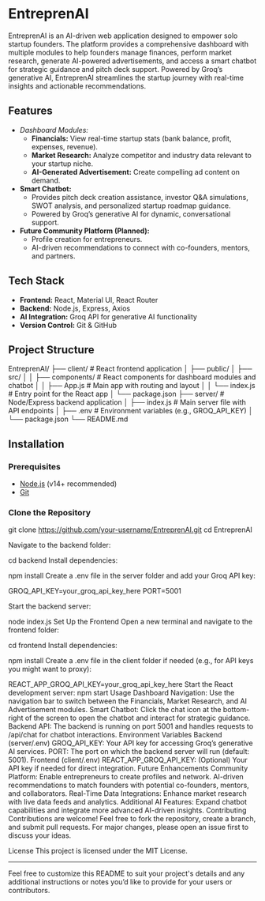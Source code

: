 # EntreprenAI

EntreprenAI is an AI-driven web application designed to empower solo startup founders. The platform provides a comprehensive dashboard with multiple modules to help founders manage finances, perform market research, generate AI-powered advertisements, and access a smart chatbot for strategic guidance and pitch deck support. Powered by Groq’s generative AI, EntreprenAI streamlines the startup journey with real-time insights and actionable recommendations.


## Features

- *Dashboard Modules:*
  - **Financials:** View real-time startup stats (bank balance, profit, expenses, revenue).
  - **Market Research:** Analyze competitor and industry data relevant to your startup niche.
  - **AI-Generated Advertisement:** Create compelling ad content on demand.
- **Smart Chatbot:**
  - Provides pitch deck creation assistance, investor Q&A simulations, SWOT analysis, and personalized startup roadmap guidance.
  - Powered by Groq’s generative AI for dynamic, conversational support.
- **Future Community Platform (Planned):**
  - Profile creation for entrepreneurs.
  - AI-driven recommendations to connect with co-founders, mentors, and partners.

## Tech Stack

- **Frontend:** React, Material UI, React Router
- **Backend:** Node.js, Express, Axios
- **AI Integration:** Groq API for generative AI functionality
- **Version Control:** Git & GitHub

## Project Structure

EntreprenAI/ ├── client/ # React frontend application │ ├── public/ │ ├── src/ │ │ ├── components/ # React components for dashboard modules and chatbot │ │ ├── App.js # Main app with routing and layout │ │ └── index.js # Entry point for the React app │ └── package.json ├── server/ # Node/Express backend application │ ├── index.js # Main server file with API endpoints │ ├── .env # Environment variables (e.g., GROQ_API_KEY) │ └── package.json └── README.md


## Installation

### Prerequisites

- [Node.js](https://nodejs.org/) (v14+ recommended)
- [Git](https://git-scm.com/)

### Clone the Repository


git clone https://github.com/your-username/EntreprenAI.git
cd EntreprenAI

Navigate to the backend folder:


cd backend
Install dependencies:

npm install
Create a .env file in the server folder and add your Groq API key:


GROQ_API_KEY=your_groq_api_key_here
PORT=5001

Start the backend server:

node index.js
Set Up the Frontend
Open a new terminal and navigate to the frontend folder:


cd frontend
Install dependencies:


npm install
Create a .env file in the client folder if needed (e.g., for API keys you might want to proxy):


REACT_APP_GROQ_API_KEY=your_groq_api_key_here
Start the React development server:
npm start
Usage
Dashboard Navigation:
Use the navigation bar to switch between the Financials, Market Research, and AI Advertisement modules.
Smart Chatbot:
Click the chat icon at the bottom-right of the screen to open the chatbot and interact for strategic guidance.
Backend API:
The backend is running on port 5001 and handles requests to /api/chat for chatbot interactions.
Environment Variables
Backend (server/.env)
GROQ_API_KEY: Your API key for accessing Groq’s generative AI services.
PORT: The port on which the backend server will run (default: 5001).
Frontend (client/.env)
REACT_APP_GROQ_API_KEY: (Optional) Your API key if needed for direct integration.
Future Enhancements
Community Platform:
Enable entrepreneurs to create profiles and network.
AI-driven recommendations to match founders with potential co-founders, mentors, and collaborators.
Real-Time Data Integrations:
Enhance market research with live data feeds and analytics.
Additional AI Features:
Expand chatbot capabilities and integrate more advanced AI-driven insights.
Contributing
Contributions are welcome! Feel free to fork the repository, create a branch, and submit pull requests. For major changes, please open an issue first to discuss your ideas.

License
This project is licensed under the MIT License.


---

Feel free to customize this README to suit your project's details and any additional instructions or notes you’d like to provide for your users or contributors.
